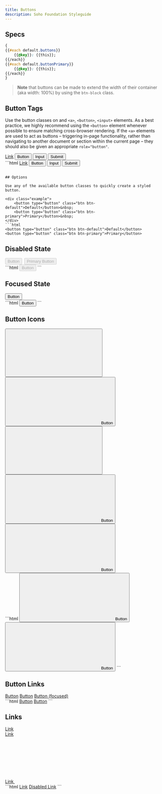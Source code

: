 ```yaml
---
title: Buttons
description: Soho Foundation Styleguide
---
```


## Specs

```css
{
{{#each default.buttons}}
    {{@key}}: {{this}};
{{/each}}
{{#each default.buttonPrimary}}
    {{@key}}: {{this}};
{{/each}}
}
```

<blockquote>
    <strong>Note</strong> that buttons can be made to extend the width of their container (aka width: 100%) by using the <code>btn-block</code> class.
</blockquote>

## Button Tags

Use the button classes on and `<a>`, `<button>`, `<input>` elements. As a best practice, we highly recommend using the `<button>` element whenever possible to ensure matching cross-browser rendering. If the `<a>` elements are used to act as buttons – triggering in-page functionality, rather than navigating to another document or section within the current page – they should also be given an appropriate `role="button"`.

<div class="example">
    <a class="btn btn-default" href="#" role="button">Link</a>
    <button class="btn btn-default" type="submit">Button</button>
    <input class="btn btn-default" type="button" value="Input">
    <input class="btn btn-default" type="submit" value="Submit">
</div>
```html
<a class="btn btn-default" href="#" role="button">Link</a>
<button class="btn btn-default" type="submit">Button</button>
<input class="btn btn-default" type="button" value="Input">
<input class="btn btn-default" type="submit" value="Submit">

```

## Options

Use any of the available button classes to quickly create a styled button.

<div class="example">
    <button type="button" class="btn btn-default">Default</button>&nbsp;
    <button type="button" class="btn btn-primary">Primary</button>&nbsp;
</div>
```html
<button type="button" class="btn btn-default">Default</button>
<button type="button" class="btn btn-primary">Primary</button>
```


## Disabled State

<div class="example">
    <button type="button" class="btn btn-default" disabled>Button</button>&nbsp;
    <button type="button" class="btn btn-primary" disabled>Primary Button</button>&nbsp;
</div>
```html
<button type="button" class="btn btn-default" disabled>Button</button>
```

## Focused State

<div class="example">
    <button type="button" class="btn btn-default example-focus">Button</button>&nbsp;
</div>
```html
<button type="button" class="btn btn-default">Button</button>
```

## Button Icons

<div class="example">
    <button type="button" class="btn btn-default btn-icon" title="save icon">
        <svg class="icon" focusable="false" aria-hidden="true" role="presentation">
            <use xlink:href="#save"></use>
        </svg>
    </button>
<button type="button" class="btn btn-default" title="save icon">
    <svg class="icon" focusable="false" aria-hidden="true" role="presentation">
        <use xlink:href="#save"></use>
    </svg>
    <span>Button</span>
</button>
<button type="button" class="btn btn-primary btn-icon" title="save icon">
    <svg class="icon" focusable="false" aria-hidden="true" role="presentation">
        <use xlink:href="#save"></use>
    </svg>
</button>
<button type="button" class="btn btn-primary" title="save icon">
    <svg class="icon" focusable="false" aria-hidden="true" role="presentation">
        <use xlink:href="#save"></use>
    </svg>
    <span>Button</span>
</button>
<button type="button" class="btn btn-link btn-icon" title="link icon">
    <svg class="icon" focusable="false" aria-hidden="true" role="presentation">
        <use xlink:href="#link"></use>
    </svg>
    <span>Button</span>
</button>
</div>
```html
<button type="button" class="btn btn-default" title="save icon">
    <svg class="icon" focusable="false" aria-hidden="true" role="presentation">
        <use xlink:href="#save"></use>
    </svg>
    <span>Button</span>
</button>
<button type="button" class="btn btn-link" title="link icon">
    <svg class="icon" focusable="false" aria-hidden="true" role="presentation">
        <use xlink:href="#link"></use>
    </svg>
<span>Button</span>
</button>
```

## Button Links

<div class="example">
    <a href="" class="btn btn-link">Button</a>
    <a href="" class="btn btn-link" disabled>Button</a>
    <a href="" class="btn btn-link example-focus">Button (focused)</a>
</div>
```html
<a href="" class="btn btn-link">Button</a>
<a href="" class="btn btn-link" disabled>Button</a>
```

## Links

<div class="example">
    <a href="#example-link">Link</a><br>
    <a href="#example-link" disabled>Link</a><br>
    <a href="#example-link">
        Link
        <svg class="icon" focusable="false" aria-hidden="true" role="presentation">
            <use xlink:href="#link"></use>
        </svg>
    </a>
</div>
```html
<a href="#example-link">Link</a>
<a href="#example-link" disabled>Disabled Link</a>
```
